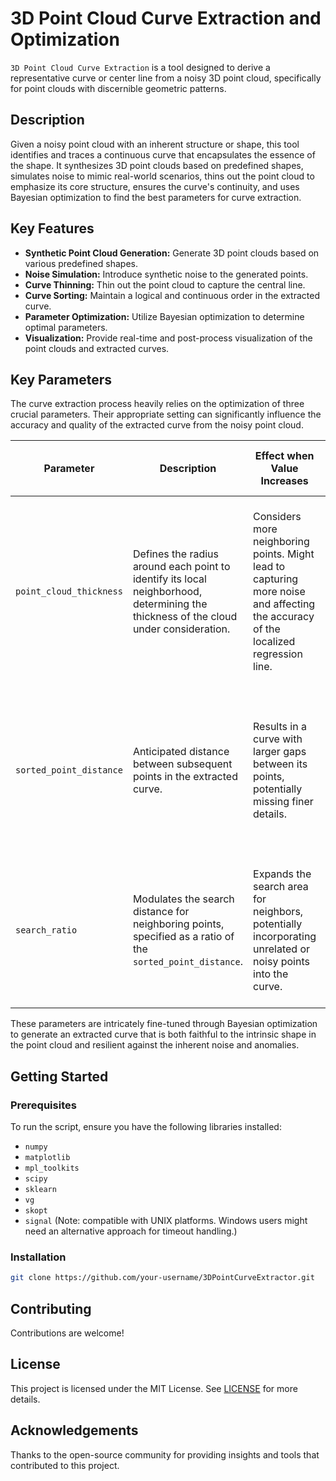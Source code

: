 3D Point Cloud Curve Extraction and Optimization
===============================

`3D Point Cloud Curve Extraction` is a tool designed to derive a representative curve or center line from a noisy 3D point cloud, specifically for point clouds with discernible geometric patterns.

Description
-----------

Given a noisy point cloud with an inherent structure or shape, this tool identifies and traces a continuous curve that encapsulates the essence of the shape. It synthesizes 3D point clouds based on predefined shapes, simulates noise to mimic real-world scenarios, thins out the point cloud to emphasize its core structure, ensures the curve's continuity, and uses Bayesian optimization to find the best parameters for curve extraction.


Key Features
------------

*   **Synthetic Point Cloud Generation:** Generate 3D point clouds based on various predefined shapes.
*   **Noise Simulation:** Introduce synthetic noise to the generated points.
*   **Curve Thinning:** Thin out the point cloud to capture the central line.
*   **Curve Sorting:** Maintain a logical and continuous order in the extracted curve.
*   **Parameter Optimization:** Utilize Bayesian optimization to determine optimal parameters.
*   **Visualization:** Provide real-time and post-process visualization of the point clouds and extracted curves.

Key Parameters
--------------

The curve extraction process heavily relies on the optimization of three crucial parameters. Their appropriate setting can significantly influence the accuracy and quality of the extracted curve from the noisy point cloud.


| Parameter | Description | Effect when Value Increases | Effect when Value Decreases |
| --- | --- | --- | --- |
| `point_cloud_thickness` | Defines the radius around each point to identify its local neighborhood, determining the thickness of the cloud under consideration. | Considers more neighboring points. Might lead to capturing more noise and affecting the accuracy of the localized regression line. | Focuses on a narrower set of points. Could potentially miss crucial data if set too low, but will be more resistant to noise. |
| `sorted_point_distance` | Anticipated distance between subsequent points in the extracted curve. | Results in a curve with larger gaps between its points, potentially missing finer details. | Produces a denser curve with closely spaced points, capturing more details but can be influenced more by noise. |
| `search_ratio` | Modulates the search distance for neighboring points, specified as a ratio of the `sorted_point_distance`. | Expands the search area for neighbors, potentially incorporating unrelated or noisy points into the curve. | Restricts the search area, focusing more on immediate neighbors but might miss essential curve structures. |


These parameters are intricately fine-tuned through Bayesian optimization to generate an extracted curve that is both faithful to the intrinsic shape in the point cloud and resilient against the inherent noise and anomalies.


Getting Started
---------------

### Prerequisites

To run the script, ensure you have the following libraries installed:

*   `numpy`
*   `matplotlib`
*   `mpl_toolkits`
*   `scipy`
*   `sklearn`
*   `vg`
*   `skopt`
*   `signal` (Note: compatible with UNIX platforms. Windows users might need an alternative approach for timeout handling.)

### Installation

```bash
git clone https://github.com/your-username/3DPointCurveExtractor.git
```

Contributing
------------

Contributions are welcome! 

License
-------

This project is licensed under the MIT License. See [LICENSE](LICENSE) for more details.

Acknowledgements
----------------

  Thanks to the open-source community for providing insights and tools that contributed to this project.





